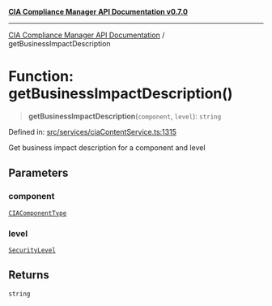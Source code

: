 [**CIA Compliance Manager API Documentation v0.7.0**](../README.md)

***

[CIA Compliance Manager API Documentation](../globals.md) / getBusinessImpactDescription

# Function: getBusinessImpactDescription()

> **getBusinessImpactDescription**(`component`, `level`): `string`

Defined in: [src/services/ciaContentService.ts:1315](https://github.com/Hack23/cia-compliance-manager/blob/main/src/services/ciaContentService.ts#L1315)

Get business impact description for a component and level

## Parameters

### component

[`CIAComponentType`](../type-aliases/CIAComponentType.md)

### level

[`SecurityLevel`](../type-aliases/SecurityLevel.md)

## Returns

`string`
